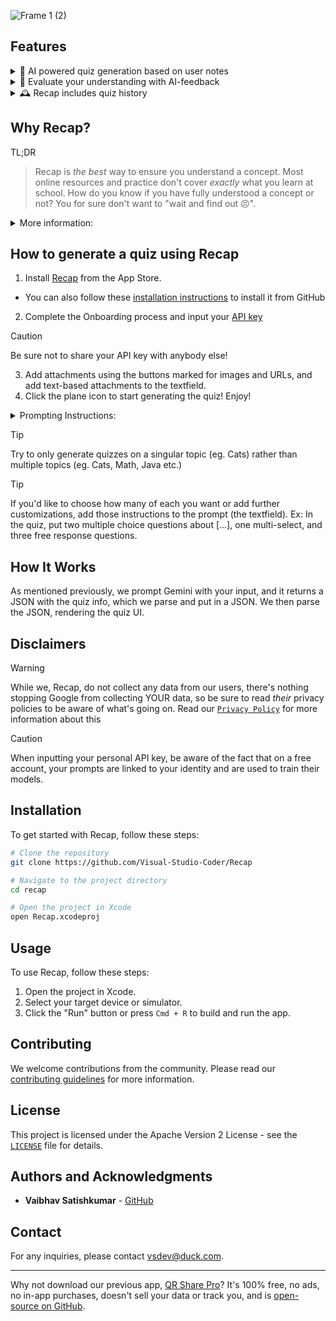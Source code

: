 ![Frame 1 (2)](https://github.com/user-attachments/assets/95b148f2-c73a-44b2-857e-35ed897aff4c)

## Features
<details>

<summary>🤖 AI powered quiz generation based on user notes</summary>

- 🖼️, 🔗, 📝: Input images, URLs, and plain text
  - YouTube integration: Input URLs to videos with a transcript
- Supported question formats include multiple choice, multi-select, and free-response (AI-powered grading)
</details>
<details>

<summary>💬 Evaluate your understanding with AI-feedback</summary>

- We offer an `Explain` button, allowing users to understand why each option in a question is correct/incorrect
- Free Response evaluates whether a user's response is correct, and it offers ways to improve their response, reguardless of whether they got it correct or not.
- Performance feedback at the end of a quiz means that Recap can recommend reading material and concepts to work on based on the user's performance.
</details>

<details>

<summary>🕰️ Recap includes quiz history</summary>

- View list of past quizzes
- Share the quiz file with friends
- Retake the quiz (or even regenerate it!)
- View past results
</details>

## Why Recap?
TL;DR
> Recap is _the best_ way to ensure you understand a concept. Most online resources and practice don't cover _exactly_ what you learn at school. How do you know if you have fully understood a concept or not? You for sure don't want to "wait and find out 😣".

<details>
    <summary>More information:</summary>

- **Impact**: We are the first quizzing iOS app to use Gemini's large context window to deliver accurate quizzes. Our solution is designed to be easy and enjoyable for everyone, including people with disabilities. SwiftUI provides robust accessibility features out-of-the-box, such as VoiceOver, Dynamic Type, and support for various input methods. By choosing SwiftUI, we ensure that our app is accessible to a wider audience, including those with visual, auditory, and motor impairments. Additionally, we have localized the app to Spanish, making it accessible to a broader user base. Our app has the potential to contribute meaningfully to improving people's lives by providing personalized learning experiences.

- **Remarkability**: Our approach is surprising both to those well-versed and not well-versed in Large Language Models (LLM). The use of Gemini 1.5 Pro for personalized quizzing is unprecedented. This innovative use of LLM technology sets our app apart from existing solutions and showcases the potential of advanced AI in educational tools.

- **Creativity**: Recap differs from existing applications in both functionality and user experience. We use creative problem-solving approaches to offer a unique and personalized quizzing experience. Our app supports input from various resources like images, URLs, and plaintext, which is not commonly found in other quizzing apps. This flexibility allows users to create quizzes tailored to their specific learning materials.

- **Usefulness**: We have a well-defined target user persona—students who need personalized quizzes to reinforce their learning. Our solution addresses specific user needs by allowing input from various resources like images, URLs, and plaintext. The app's design ensures that it meets these needs effectively, helping users to better understand and retain the concepts they are studying.

- **Execution**: The solution is well-designed and adheres to software engineering practices. The LLM component is also well-designed and follows Machine Learning (ML)/LLM best practices. By leveraging SwiftUI, we ensure that our app is not only visually appealing but also highly accessible and inclusive. The app's architecture and code quality are robust, modular, and maintainable, ensuring that it can be easily extended and updated in the future. We follow best practices such as code reviews and continuous integration to maintain high standards of code quality and reliability.

</details>

## How to generate a quiz using Recap
1. Install [Recap](https://apps.apple.com/us/app/recap-ai/id6602897472) from the App Store.
- You can also follow these [installation instructions](#installation) to install it from GitHub
2. Complete the Onboarding process and input your [API key](https://aistudio.google.com/app/apikey)
> [!CAUTION]
> Be sure not to share your API key with anybody else!
3. Add attachments using the buttons marked for images and URLs, and add text-based attachments to the textfield.
4. Click the plane icon to start generating the quiz! Enjoy!
  <details>

<summary>Prompting Instructions:</summary>

- No need to use phrases such as "quiz me on [...]." We've already instructed Gemini to generate you a quiz. Just simply add attachments relating to whatever you'd like to be quizzed on.
- Free users have a 32K input limit on the Gemini 1.5 Pro model, so this means you should not exceed the limit by adding too much content. Switch to `1.5 Flash` to have a significantly larger input limit.
</details>

> [!TIP]
> Try to only generate quizzes on a singular topic (eg. Cats) rather than multiple topics (eg. Cats, Math, Java etc.)

> [!TIP]
> If you'd like to choose how many of each you want or add further customizations, add those instructions to the prompt (the textfield). Ex: In the quiz, put two multiple choice questions about [...], one multi-select, and three free response questions.

## How It Works
As mentioned previously, we prompt Gemini with your input, and it returns a JSON with the quiz info, which we parse and put in a JSON. We then parse the JSON, rendering the quiz UI.


## Disclaimers
> [!WARNING]
> While we, Recap, do not collect any data from our users, there's nothing stopping Google from collecting YOUR data, so be sure to read *their* privacy policies to be aware of what's going on. Read our [`Privacy Policy`](https://github.com/Visual-Studio-Coder/Recap/blob/master/Privacy.md) for more information about this

> [!CAUTION]
> When inputting your personal API key, be aware of the fact that on a free account, your prompts are linked to your identity and are used to train their models.

## Installation
To get started with Recap, follow these steps:

```sh
# Clone the repository
git clone https://github.com/Visual-Studio-Coder/Recap

# Navigate to the project directory
cd recap

# Open the project in Xcode
open Recap.xcodeproj
```

## Usage
To use Recap, follow these steps:

1. Open the project in Xcode.
2. Select your target device or simulator.
3. Click the "Run" button or press `Cmd + R` to build and run the app.


## Contributing
We welcome contributions from the community. Please read our [contributing guidelines](CONTRIBUTING.md) for more information.

## License
This project is licensed under the Apache Version 2 License - see the [`LICENSE`](https://github.com/Visual-Studio-Coder/Recap/blob/master/LICENSE) file for details.

## Authors and Acknowledgments

- **Vaibhav Satishkumar** - [GitHub](https://github.com/Visual-Studio-Coder)

## Contact
For any inquiries, please contact [vsdev@duck.com](mailto:vsdev@duck.com).

---

Why not download our previous app, [QR Share Pro](https://apps.apple.com/us/app/qr-share-pro/id6479589995)? It's 100% free, no ads, no in-app purchases, doesn't sell your data or track you, and is [open-source on GitHub](https://github.com/visual-studio-coder/qr-share-pro).
